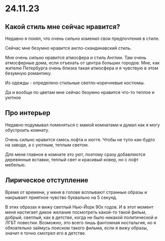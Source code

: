 # 24.11.23 
## Какой стиль мне сейчас нравится? 
Недавно я понял, что очень сильно изменил свои предпочтения в стиле.

Сейчас мне безумно нравится англо-скандинавский стиль.

Мне очень сильно нравится атмосфера и стиль Англии. Там очень атмосферные дома, если отъехать от центра больших городов. Мне, как жителю Петербурга очень близка такая атмосфера и я чувствую в этом безумную романтику.

Из одежды - определено стильные светло-коричневые костюмы. 

Да и вообще по цветам мне сейчас безумно нравится что-то теплое и уютное
## Про интерьер
Недавно подумывал поменяться с мамой комнатами и думал как я могу обустроить комнату. 

Очень сильно нравится смесь лофта и хюгге. Чтобы не тупо как-будто на заводе, а с уютным, теплым светом.  

Для меня главное в комнате это уют, поэтому сразу добавляются деревянные вставки, теплый свет и красивый ковер, но с лофт мебелью.
## Лирическое отступление 
Время от времени, у меня в голове всплывают странные образы и накрывает приятное чувство буквально на 5 секунд.

В этих образах я вижу светлый Нью-Йорк 90х годов. И в этот момент меня настигает дикое желание посмотреть какой-то такой фильм, добрый, светлый, как в детстве, когда не было никакой политической и ЛГБТ повестки. Возможно, это всего лишь фантомная ностальгия, но я обязательно займусь поиском такого фильма, если я вижу образы, значит я точно смотрел его в детстве.